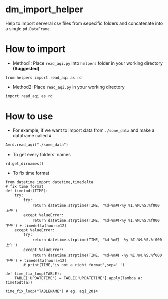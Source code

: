 # dm_import_helper
Help to import serveral csv files from sepecific folders and concatenate into a single `pd.DataFrame`.
# How to import
* Method1: Place `read_aqi.py` into `helpers` folder in your working directory **(Suggested)**
```python3
from helpers import read_aqi as rd
```
* Method2: Place `read_aqi.py` in your working directory
```python3
import read_aqi as rd
```
# How to use
* For example, if we want to import data from `./some_data` and make a dataframe called `A`
```python3
A=rd.read_aqi("./some_data")
```
* To get every folders' names
```python3
rd.get_dirnames()
```

* To fix time format
```python3
from datetime import datetime,timedelta
# fix time format
def timetodt(TIME):
    try:
        try:
            return datetime.strptime(TIME, '%d-%m月-%y %I.%M.%S.%f000 上午')
        except ValueError:
            return datetime.strptime(TIME, '%d-%m月-%y %I.%M.%S.%f000 下午') + timedelta(hours=12)
    except ValueError:
        try:
            return datetime.strptime(TIME, '%d-%m月 -%y %I.%M.%S.%f000 上午')
        except ValueError:
            return datetime.strptime(TIME, '%d-%m月 -%y %I.%M.%S.%f000 下午') + timedelta(hours=12)
        # print(TIME,"is not a right format",sep=' ')

def time_fix_loop(TABLE):
    TABLE['UPDATETIME'] = TABLE['UPDATETIME'].apply(lambda a: timetodt(a))

time_fix_loop("TABLENAME") # eg. aqi_2014
```
